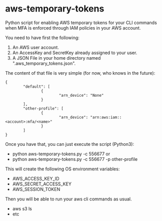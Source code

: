 # aws-temporary-tokens
Python script for enabling AWS temporary tokens for your CLI commands when MFA is enforced through IAM policies in your AWS account.

You need to have first the following:

1. An AWS user account.
2. An AccessKey and SecretKey already assigned to your user.
3. A JSON File in your home directory named ".aws_temporary_tokens.json".

The content of that file is very simple (for now, who knows in the future):
```
{
        "default": [
                {
                        "arn_device": "None"
                }
        ],
        "other-profile": [
                {
                        "arn_device": "arn:aws:iam::<account>:mfa/<name>"
                }
        ]
}
```

Once you have that, you can just execute the script (Python3):

- python aws-temporary-tokens.py -c 556677
or
- python aws-temporary-tokens.py -c 556677 -p other-profile

This will create the following OS environment variables:
* AWS_ACCESS_KEY_ID
* AWS_SECRET_ACCESS_KEY
* AWS_SESSION_TOKEN

Then you will be able to run your aws cli commands as usual.
- aws s3 ls
- etc
